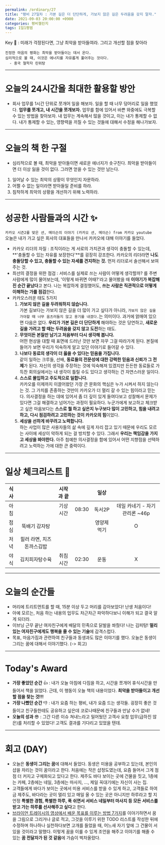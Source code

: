 ```yaml
---
permalink: /ordinary/27
title: "평비 27일차 : 가본 길은 더 단단하게, 가보지 않은 길은 두려움을 갖지 말자."
date: 2021-09-03 20:00:00 +0900
categories: 평비챌린지
tags: 1일1평범
---  
```

Key 🔑 : 미래가 걱정된다면, 그냥 최악을 받아들여라. 그리고 개선할 점을 찾아라
```
진정한 마음의 평화는 최악을 받아들이는 데서 온다.
심리적으로 볼 때, 이것은 에너지를 자유롭게 풀어주는 것이다.
  - 중국 철학자 린위탕
```

---
# 오늘의 24시간을 최대한 활용할 방안
- 회사 업무를 1시간 단위로 쪼개어 일을 해보자. 일을 할 때 너무 덩어리로 일을 했었다. **업무를 쪼개고, 내 시간을 쪼개보자.** 업무를 함에 있어서 바쁜 와중에도 극복할 수 있는 방법을 찾아보자. 내 업무는 계속해서 많을 것이고, 이는 내가 통제할 수 없다. 내가 통제할 수 있는, 영향력을 끼칠 수 있는 것들에 대해서 수정을 해나가보자.

---
# 오늘의 책 한 구절
- 심리적으로 볼 때, 최악을 받아들이면 새로운 에너지가 솟구친다. 최악을 받아들이면 더 이상 잃을 것이 없다. 그러면 얻을 수 있는 것만 남는다.  
1. 일어날 수 있는 최악의 상황이 무엇인지 자문하라.  
2. 어쩔 수 없는 일이라면 받아들일 준비를 하라.  
3. 침착하게 최악의 상황을 개선하기 위해 노력하라.  

---
# 성공한 사람들과의 시간 ✨
`카카오 시즌2를 맞은 션, 메이슨의 이야기 (카카오 션, 메이슨) from 카카오 youtube`  
오늘은 내가 가고 싶은 회사의 대표들을 만나서 카카오에 대해 이야기를 들었다.  
- 카카오 리더의 자질 : 조직이라는 게 서로의 가치관과 생각이 충돌할 수 있는데, **'충돌할 수 있는 자유를 보장한다'**를 굉장히 강조한다. 카카오의 리더라면 **나도 충돌당할 수 있고, 충돌할 수 있는 자세를 견지하는 것.** 먼저 리더로서 솔선해서 보여주는 것.
- 최선의 결정을 위한 점검 : 서비스를 실제로 쓰는 사람이 어떻게 생각할까? 를 주변 사람에게 많이 물어보는데, '이렇게 바뀌면 어때?'라고 물어봤을 때 **이야기가 복잡해진 순간 끝났다**고 본다. 나는 복잡하게 결정했어도, **쓰는 사람은 직관적으로 어떻게 이해하는 가를 점검**한다.
- 카카오스러운 태도 5가지
  1. **가보지 않은 길을 두려워하지 않습니다.**  
    가본 길보다는 가보지 않은 길을 더 많이 가고 싶다가 아니라, `가보지 않은 길을 가야할 때 너무 움츠러들지 않고 용기를 내겠다.`는 의미이다. 과거에 얽매여 있으면 다음은 없다. **우리가 가본 길은 더 단단하게** 해야하는 것은 당연하고, **새로운 길을 가려고 할 때는 두려움을 갖지 않고 도전**하는 태도.
  2. **무엇이든 본질만 남기고 처음부터 다시 생각해 봅니다.**  
    어떤 현상을 대할 때 표면에 드러난 것만 보면 자꾸 그걸 따라가게 된다. 본질에 들어가 보면 우리가 익숙하게 알고 있던 이야기로 들어갈 수 있다.  
  3. **나보다 동료의 생각이 더 옳을 수 있다는 믿음을 가집니다.**  
    같이 일하는 크루들, 선배, **동료들의 전문성에 대한 강력한 믿음과 신뢰가 그 전제**가 된다. 자신의 생각을 주장하는 것에 익숙해져 있겠지만 든든한 동료들로 가득찬 회의실에서는 내 생각이 틀릴 수도 있다고 생각하는 건 자연스러운 일이다.  
  4. **스스로 몰입하고 주도적으로 일합니다.**  
    카카오를 이제까지 이끌어왔던 가장 큰 문화의 핵심은 누가 시켜서 하지 않는다는 것. 그 가치를 존중하는 것만이 카카오가 더 멀리 갈 수 있는 힘이라고 믿는다. 의사결정을 하는 데에 있어서 좀 더 깊이 있게 들여다보고 성찰해서 문제가 있다면 그걸 해결하고 넘어가는 과정이 필요하다. 누군가에게 보고하고 체크받고 싶은 마음보다는 **스스로 뭘 하고 싶은지 누구보다 많이 고민하고, 힘을 내려고 하고, 다시 점검하려고 고민하는 것이 카카오의 힘**이었다.  
  5. **세상을 선하게 바꾸려고 노력합니다.**  
    하는 사업이 많은 사용자들의 삶 속에 깊게 자리 잡고 있기 때문에 우리도 모르는 사이에 세상이 악하게 되는 걸 방치할 수 있다. 그래서 **우리는 책임감을 가지고 세상을 봐야한다.** 아주 첨예한 의사결정을 함에 있어서 어떤 지향점을 선택하려고 노력하는 가에 대한 큰 중력이다.

---
# 일상 체크리스트 📃

| 식사 |  | 시작과 끝 |  | 일상 |  |
|:----:|:----:|:----:|:----:|:----:|:----:|
| 아침 |  | 기상 시간 | 08:30 | 독서2P | 데일 카네기 - 자기관리론 ~46p |
| 점심 | 뚝배기 감자탕 |  |  | 영양제 먹기 | O |
| 저녁 | 힐러 라면, 치즈돈까스김밥 |  |  |  |  |
| 야식 | 김치피자탕수육 | 취침 시간 | 02:30 | 운동 | X |

---
# 오늘의 순간들
- 머리에 트리트먼트를 할 때, 15분 이상 두고 머리를 감아보았다! 난생 처음이다!
- 아예 모르는, 처음 하는 내용의 업무도 차근차근 파악하다보니 이해가 되고 결국 알게 되더라.
- 이브닝 근무 끝난 여자친구에게 배달의 민족으로 닭발을 쏴줬다! 나는 김피탕! **멀리 있는 여자친구에게도 행복을 줄 수 있는 기술**에 감격스럽다.
- 목표, 마음가짐과 관련하여 친구들과 동생과도 많은 이야기를 했다. 오늘은 동생이 그리는 꿈에 대해서 이야기했다. (-> 회고)

---
# Today's Award
- **가장 좋았던 순간** 👍 : 내가 오늘 아침에 다짐을 하고, 시간을 쪼개어 휴식시간을 만들어서 책을 읽었다. 근데, 이 행동이 오늘 책의 내용이었다. **최악을 받아들이고 개선할 점을 찾는 것!!!**
- **가장 나빴던 순간** 👎 : 내가 요즘 하는 평비, 내가 요즘 드는 생각들. 굉장히 좋은 것들이고 친구들한테도 공유하고 싶은데 코로나때문에 친구들과 만날 수가 없네!
- **오늘의 성과** 😎 : 그간 다른 이슈 쳐내느라고 밀어뒀던 고객사 요청 업무(급하진 않은)를 처리할 수 있었다! 고객도 결과를 기다리고 있었을 텐데.

---
# 회고 (DAY)
- 오늘은 **동생이 그리는 꿈**에 대해서 들었다. 동생은 미용을 공부하고 있는데, 본인의 샵을 차리는 것이 꿈이라고 한다. 처음에는 작은 샵정도였는데, 요즘 들어서 그게 점점 더 커지고 구체화되고 있다고 한다. 제주도 바다 보이는 곳에 건물을 짓고, 1층에는 카페, 2층에는 네일, 3층에는 마사지, ..., 제일 꼭대기에는 자신이 사는 집.
- 고객들에게 바다가 보이는 곳에서 미용 서비스를 받을 수 있게 하고, 고객들로 하여금 제주도, 바다라는 곳이 멀리 있고 매일 올 수 있는 곳은 아니지만 하루라고 할 지언정 **특별한 경험, 특별한 하루, 푹 쉬면서 서비스 네일부터 마사지 등 모든 서비스를 받고 가는 하루를 선사해주고 싶다**고 한다.
- [브라이언 트레이시의 영상에서 배운 목표를 이루는 방법 7가지](https://rlaghdcjf12.github.io/ordinary/25)를 이야기하면서 꿈을 그림으로 그리거나 글로 적고, 그것을 이루기 위한 TODO 리스트를 작성한 뒤에 수정하며 하나하나 실천하다보면 고개를 들었을 때, 어느새 자기 앞에 그 건물이 서있을 것이라고 말했다. 이렇게 꿈을 이룰 수 있게 조언을 해주고 이야기를 해줄 수 있는 **꿈 전달자가 된 것 같음**에 가슴이 벅차올랐다.